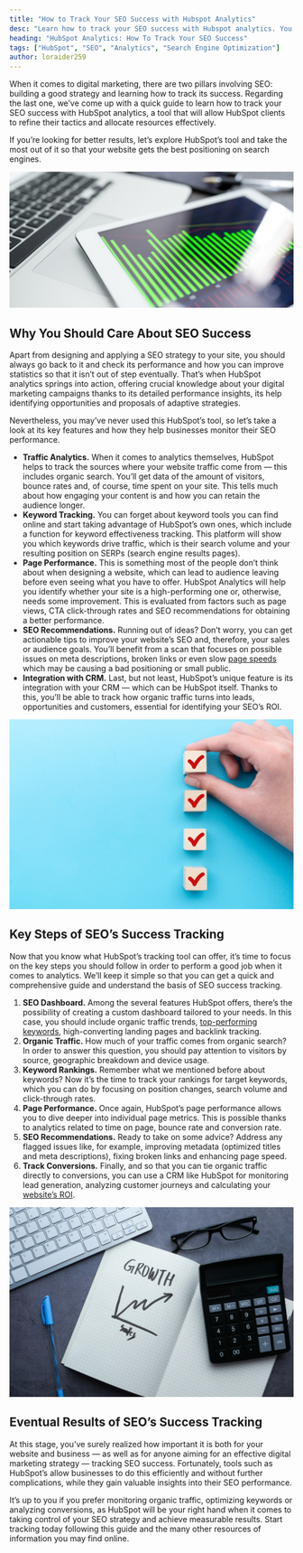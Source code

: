 ```yaml
---
title: "How to Track Your SEO Success with Hubspot Analytics"
desc: "Learn how to track your SEO success with Hubspot analytics. You can monitor organic traffic, keywords rankings and conversion and optimize your strategy."
heading: "HubSpot Analytics: How To Track Your SEO Success"
tags: ["HubSpot", "SEO", "Analytics", "Search Engine Optimization"]
author: loraider259
---
```


When it comes to digital marketing, there are two pillars involving SEO: building a good strategy and learning how to track its success. Regarding the last one, we’ve come up with a quick guide to learn how to track your SEO success with HubSpot analytics, a tool that will allow HubSpot clients to refine their tactics and allocate resources effectively.

If you’re looking for better results, let’s explore HubSpot’s tool and take the most out of it so that your website gets the best positioning on search engines.

![How to Track Your SEO Success with Hubspot Analytics](./business-analytics-on-tablet-computer.jpg)

## Why You Should Care About SEO Success

Apart from designing and applying a SEO strategy to your site, you should always go back to it and check its performance and how you can improve statistics so that it isn’t out of step eventually. That’s when HubSpot analytics springs into action, offering crucial knowledge about your digital marketing campaigns thanks to its detailed performance insights, its help identifying opportunities and proposals of adaptive strategies.

Nevertheless, you may’ve never used this HubSpot’s tool, so let’s take a look at its key features and how they help businesses monitor their SEO performance.

- **Traffic Analytics.** When it comes to analytics themselves, HubSpot helps to track the sources where your website traffic come from — this includes organic search. You’ll get data of the amount of visitors, bounce rates and, of course, time spent on your site. This tells much about how engaging your content is and how you can retain the audience longer.
- **Keyword Tracking.** You can forget about keyword tools you can find online and start taking advantage of HubSpot’s own ones, which include a function for keyword effectiveness tracking. This platform will show you which keywords drive traffic, which is their search volume and your resulting position on SERPs (search engine results pages).
- **Page Performance.** This is something most of the people don’t think about when designing a website, which can lead to audience leaving before even seeing what you have to offer. HubSpot Analytics will help you identify whether your site is a high-performing one or, otherwise, needs some improvement. This is evaluated from factors such as page views, CTA click-through rates and SEO recommendations for obtaining a better performance.
- **SEO Recommendations.** Running out of ideas? Don’t worry, you can get actionable tips to improve your website’s SEO and, therefore, your sales or audience goals. You’ll benefit from a scan that focuses on possible issues on meta descriptions, broken links or even slow [page speeds](/blog/page-speed-and-seo-2024/) which may be causing a bad positioning or small public.
- **Integration with CRM.** Last, but not least, HubSpot’s unique feature is its integration with your CRM — which can be HubSpot itself. Thanks to this, you’ll be able to track how organic traffic turns into leads, opportunities and customers, essential for identifying your SEO’s ROI.

![Red tick marking on checklist](./red-tick-marking-on-checklist.jpg)

## Key Steps of SEO’s Success Tracking

Now that you know what HubSpot’s tracking tool can offer, it’s time to focus on the key steps you should follow in order to perform a good job when it comes to analytics. We’ll keep it simple so that you can get a quick and comprehensive guide and understand the basis of SEO success tracking.

1. **SEO Dashboard.** Among the several features HubSpot offers, there’s the possibility of creating a custom dashboard tailored to your needs. In this case, you should include organic traffic trends, [top-performing keywords](/blog/make-the-perfect-keywords-research/), high-converting landing pages and backlink tracking.
2. **Organic Traffic.** How much of your traffic comes from organic search? In order to answer this question, you should pay attention to visitors by source, geographic breakdown and device usage.
3. **Keyword Rankings.** Remember what we mentioned before about keywords? Now it’s the time to track your rankings for target keywords, which you can do by focusing on position changes, search volume and click-through rates.
4. **Page Performance.** Once again, HubSpot’s page performance allows you to dive deeper into individual page metrics. This is possible thanks to analytics related to time on page, bounce rate and conversion rate.
5. **SEO Recommendations.** Ready to take on some advice? Address any flagged issues like, for example, improving metadata (optimized titles and meta descriptions), fixing broken links and enhancing page speed.
6. **Track Conversions.** Finally, and so that you can tie organic traffic directly to conversions, you can use a CRM like HubSpot for monitoring lead generation, analyzing customer journeys and calculating your [website’s ROI](https://adchitects.co/blog/website-redesign-roi).

![The word growth written on a notebook next to a calculator | How to Track your SEO Success with HubSpot Analytics](./the-concept-of-business-growth-is-illustrated-with-the-use-of-a-calculator-and-a-notebook.jpg)

## Eventual Results of SEO’s Success Tracking

At this stage, you’ve surely realized how important it is both for your website and business — as well as for anyone aiming for an effective digital marketing strategy — tracking SEO success. Fortunately, tools such as HubSpot’s allow businesses to do this efficiently and without further complications, while they gain valuable insights into their SEO performance.

It’s up to you if you prefer monitoring organic traffic, optimizing keywords or analyzing conversions, as HubSpot will be your right hand when it comes to taking control of your SEO strategy and achieve measurable results. Start tracking today following this guide and the many other resources of information you may find online.
